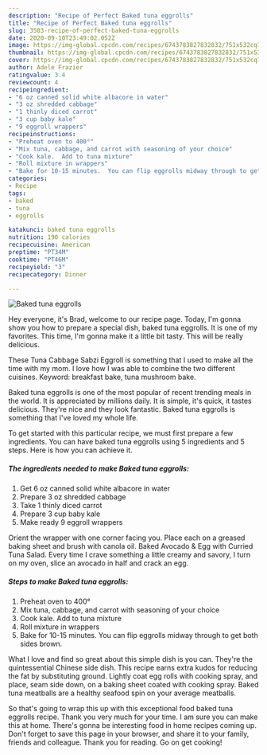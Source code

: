 ```yaml
---
description: "Recipe of Perfect Baked tuna eggrolls"
title: "Recipe of Perfect Baked tuna eggrolls"
slug: 3503-recipe-of-perfect-baked-tuna-eggrolls
date: 2020-09-10T23:49:02.052Z
image: https://img-global.cpcdn.com/recipes/6743783827832832/751x532cq70/baked-tuna-eggrolls-recipe-main-photo.jpg
thumbnail: https://img-global.cpcdn.com/recipes/6743783827832832/751x532cq70/baked-tuna-eggrolls-recipe-main-photo.jpg
cover: https://img-global.cpcdn.com/recipes/6743783827832832/751x532cq70/baked-tuna-eggrolls-recipe-main-photo.jpg
author: Adele Frazier
ratingvalue: 3.4
reviewcount: 4
recipeingredient:
- "6 oz canned solid white albacore in water"
- "3 oz shredded cabbage"
- "1 thinly diced carrot"
- "3 cup baby kale"
- "9 eggroll wrappers"
recipeinstructions:
- "Preheat oven to 400°"
- "Mix tuna, cabbage, and carrot with seasoning of your choice"
- "Cook kale.  Add to tuna mixture"
- "Roll mixture in wrappers"
- "Bake for 10-15 minutes.  You can flip eggrolls midway through to get both sides brown."
categories:
- Recipe
tags:
- baked
- tuna
- eggrolls

katakunci: baked tuna eggrolls 
nutrition: 190 calories
recipecuisine: American
preptime: "PT34M"
cooktime: "PT46M"
recipeyield: "3"
recipecategory: Dinner

---
```



![Baked tuna eggrolls](https://img-global.cpcdn.com/recipes/6743783827832832/751x532cq70/baked-tuna-eggrolls-recipe-main-photo.jpg)

Hey everyone, it's Brad, welcome to our recipe page. Today, I'm gonna show you how to prepare a special dish, baked tuna eggrolls. It is one of my favorites. This time, I'm gonna make it a little bit tasty. This will be really delicious.

These Tuna Cabbage Sabzi Eggroll is something that I used to make all the time with my mom. I love how I was able to combine the two different cuisines. Keyword: breakfast bake, tuna mushroom bake.

Baked tuna eggrolls is one of the most popular of recent trending meals in the world. It is appreciated by millions daily. It is simple, it's quick, it tastes delicious. They're nice and they look fantastic. Baked tuna eggrolls is something that I've loved my whole life.


To get started with this particular recipe, we must first prepare a few ingredients. You can have baked tuna eggrolls using 5 ingredients and 5 steps. Here is how you can achieve it.

<!--inarticleads1-->

##### The ingredients needed to make Baked tuna eggrolls:

1. Get 6 oz canned solid white albacore in water
1. Prepare 3 oz shredded cabbage
1. Take 1 thinly diced carrot
1. Prepare 3 cup baby kale
1. Make ready 9 eggroll wrappers


Orient the wrapper with one corner facing you. Place each on a greased baking sheet and brush with canola oil. Baked Avocado &amp; Egg with Curried Tuna Salad. Every time I crave something a little creamy and savory, I turn on my oven, slice an avocado in half and crack an egg. 

<!--inarticleads2-->

##### Steps to make Baked tuna eggrolls:

1. Preheat oven to 400°
1. Mix tuna, cabbage, and carrot with seasoning of your choice
1. Cook kale.  Add to tuna mixture
1. Roll mixture in wrappers
1. Bake for 10-15 minutes.  You can flip eggrolls midway through to get both sides brown.


What I love and find so great about this simple dish is you can. They&#39;re the quintessential Chinese side dish. This recipe earns extra kudos for reducing the fat by substituting ground. Lightly coat egg rolls with cooking spray, and place, seam side down, on a baking sheet coated with cooking spray. Baked tuna meatballs are a healthy seafood spin on your average meatballs. 

So that's going to wrap this up with this exceptional food baked tuna eggrolls recipe. Thank you very much for your time. I am sure you can make this at home. There's gonna be interesting food in home recipes coming up. Don't forget to save this page in your browser, and share it to your family, friends and colleague. Thank you for reading. Go on get cooking!
